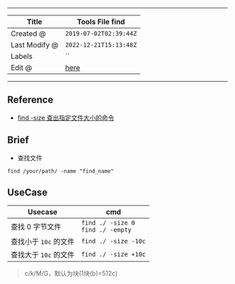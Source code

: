 -----

| Title         | Tools File find                                     |
| ------------- | --------------------------------------------------- |
| Created @     | `2019-07-02T02:39:44Z`                              |
| Last Modify @ | `2022-12-21T15:13:48Z`                              |
| Labels        | \`\`                                                |
| Edit @        | [here](https://github.com/junxnone/linux/issues/43) |

-----

## Reference

  - [find -size
    查出指定文件大小的命令](https://www.cnblogs.com/rusking/p/7403160.html)

## Brief

  - 查找文件

<!-- end list -->

    find /your/path/ -name "find_name"

## UseCase

| Usecase        | cmd                                   |
| -------------- | ------------------------------------- |
| 查找 0 字节文件      | `find ./ -size 0`<br>`find ./ -empty` |
| 查找小于 `10c` 的文件 | `find ./ -size -10c`                  |
| 查找大于 `10c` 的文件 | `find ./ -size +10c`                  |

> c/k/M/G，默认为块(1块(b)=512c)
